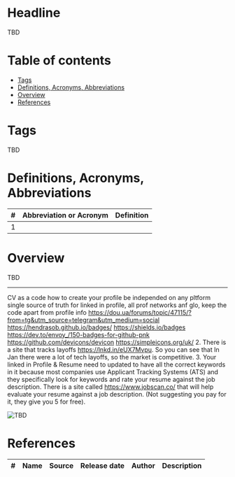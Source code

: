 # Headline
TBD 

# Table of contents
- [Tags](./ProfileAsCode.md#tags)
- [Definitions, Acronyms, Abbreviations](./ProfileAsCode.md#definitions-acronyms-abbreviations)
- [Overview](./ProfileAsCode.md#overview)
- [References](./ProfileAsCode.md#references)

# Tags
TBD

# Definitions, Acronyms, Abbreviations
| # | Abbreviation or Acronym | Definition     |
| - | ------------------------|:--------------:|
| 1 |

# Overview
TBD 

---

CV as a code
how to create your profile be independed on any pltform
single source of truth for linked in profile, all prof networks anf glo, keep the code apart from profile info
https://dou.ua/forums/topic/47115/?from=tg&utm_source=telegram&utm_medium=social
https://hendrasob.github.io/badges/
https://shields.io/badges
https://dev.to/envoy_/150-badges-for-github-pnk
https://github.com/devicons/devicon
https://simpleicons.org/uk/
2. There is a site that tracks layoffs https://lnkd.in/eUX7Mvpu. So you can see that In Jan there were a lot of tech layoffs, so the market is competitive.
3. Your linked in Profile & Resume need to updated to have all the correct keywords in it because most companies use Applicant Tracking Systems (ATS) and they specifically look for keywords and rate your resume against the job description. There is a site called https://www.jobscan.co/ that will help evaluate your resume against a job description. (Not suggesting you pay for it, they give you 5 for free).

<img src="./Images/TBD.jpg" alt="TBD" />

# References
| # | Name                 | Source                | Release date           |  Author                 | Description   |
| - | ---------------------|---------------------- |----------------------- | ----------------------- |:-------------:|
